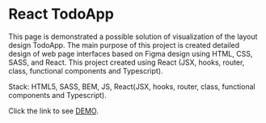 # React TodoApp
This page is demonstrated a possible solution of visualization of the layout design TodoApp. The main purpose of this project is created detailed design of web page interfaces based on Figma design using HTML, CSS, SASS, and React. This project created using React (JSX, hooks, router, class, functional components and Typescript).

Stack: HTML5, SASS, BEM, JS, React(JSX, hooks, router, class, functional components and Typescript).

Click the link to see [DEMO](https://OleksandrOse.github.io/Phone-Catalog/).
